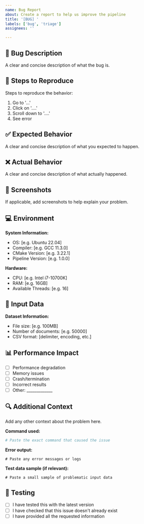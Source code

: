 ```yaml
---
name: Bug Report
about: Create a report to help us improve the pipeline
title: '[BUG] '
labels: ['bug', 'triage']
assignees: ''

---
```


## 🐛 Bug Description
A clear and concise description of what the bug is.

## 🔄 Steps to Reproduce
Steps to reproduce the behavior:
1. Go to '...'
2. Click on '....'
3. Scroll down to '....'
4. See error

## ✅ Expected Behavior
A clear and concise description of what you expected to happen.

## ❌ Actual Behavior
A clear and concise description of what actually happened.

## 📸 Screenshots
If applicable, add screenshots to help explain your problem.

## 💻 Environment
**System Information:**
 - OS: [e.g. Ubuntu 22.04]
 - Compiler: [e.g. GCC 11.3.0]
 - CMake Version: [e.g. 3.22.1]
 - Pipeline Version: [e.g. 1.0.0]

**Hardware:**
 - CPU: [e.g. Intel i7-10700K]
 - RAM: [e.g. 16GB]
 - Available Threads: [e.g. 16]

## 📄 Input Data
**Dataset Information:**
 - File size: [e.g. 100MB]
 - Number of documents: [e.g. 50000]
 - CSV format: [delimiter, encoding, etc.]

## 📊 Performance Impact
- [ ] Performance degradation
- [ ] Memory issues
- [ ] Crash/termination
- [ ] Incorrect results
- [ ] Other: _____________

## 🔍 Additional Context
Add any other context about the problem here.

**Command used:**
```bash
# Paste the exact command that caused the issue
```

**Error output:**
```
# Paste any error messages or logs
```

**Test data sample (if relevant):**
```csv
# Paste a small sample of problematic input data
```

## 🧪 Testing
- [ ] I have tested this with the latest version
- [ ] I have checked that this issue doesn't already exist
- [ ] I have provided all the requested information
